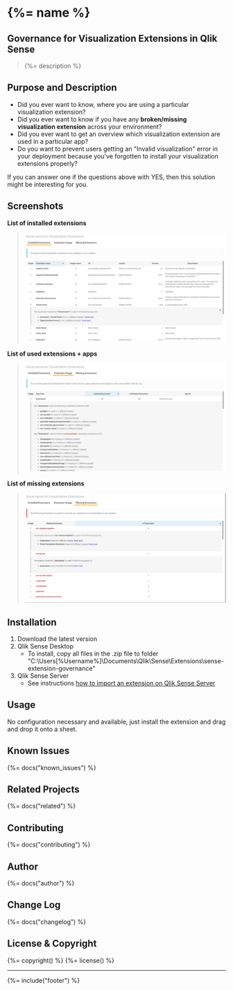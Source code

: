 # {%= name %}
## Governance for Visualization Extensions in Qlik Sense
> {%= description %}

<!-- toc -->

## Purpose and Description

* Did you ever want to know, where you are using a particular visualization extension?
* Did you ever want to know if you have any **broken/missing visualization extension** across your environment?
* Did you ever want to get an overview which visualization extension are used in a particular app?
* Do you want to prevent users getting an "Invalid visualization" error in your deployment because you've forgotten to install your visualization extensions properly?

If you can answer one if the questions above with YES, then this solution might be interesting for you.

## Screenshots

**List of installed extensions**

> ![](docs/images/screenshot_installed.png)

**List of used extensions + apps**

> ![](docs/images/screenshot_usage.png)

**List of missing extensions**

> ![](docs/images/screenshot_missing.png)

## Installation

1. Download the latest version
2. Qlik Sense Desktop
	* To install, copy all files in the .zip file to folder "C:\Users\[%Username%]\Documents\Qlik\Sense\Extensions\sense-extension-governance"
3. Qlik Sense Server
	* See instructions [how to import an extension on Qlik Sense Server](http://help.qlik.com/sense/en-us/developer/#../Subsystems/Workbench/Content/BuildingExtensions/HowTos/deploy-extensions.htm)

## Usage

No configuration necessary and available, just install the extension and drag and drop it onto a sheet.

## Known Issues
{%= docs("known_issues") %}

## Related Projects
{%= docs("related") %}

## Contributing
{%= docs("contributing") %}

## Author
{%= docs("author") %}

## Change Log
{%= docs("changelog") %}

## License & Copyright
{%= copyright() %}
{%= license() %}

***

{%= include("footer") %}
